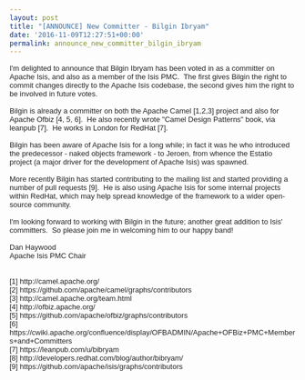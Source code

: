 ```yaml
---
layout: post
title: "[ANNOUNCE] New Committer - Bilgin Ibryam"
date: '2016-11-09T12:27:51+00:00'
permalink: announce_new_committer_bilgin_ibryam
---
```

<div style="color: #222222; font-family: arial, sans-serif; font-size: small;">I'm delighted to announce that Bilgin Ibryam has been voted in as a committer on Apache Isis, and also as a member of the Isis PMC. &nbsp;The first gives Bilgin the right to commit changes directly to the Apache Isis codebase, the second gives him the right to be involved in future votes.</div> 
  <div style="color: #222222; font-family: arial, sans-serif; font-size: small;"><br /></div> 
  <div style="color: #222222; font-family: arial, sans-serif; font-size: small;">Bilgin is already a committer on both the Apache Camel [1,2,3] project and also for Apache Ofbiz [4, 5, 6]. &nbsp;He also recently wrote &quot;Camel Design Patterns&quot; book, via leanpub [7]. &nbsp;He works in London for RedHat [7]. &nbsp;</div> 
  <div style="color: #222222; font-family: arial, sans-serif; font-size: small;"><br /></div> 
  <div style="color: #222222; font-family: arial, sans-serif; font-size: small;">Bilgin has been aware of Apache Isis for a long while; in fact it was he who introduced the predecessor - naked objects framework - to Jeroen, from whence the Estatio project (a major driver for the development of Apache Isis) was spawned.</div> 
  <div style="color: #222222; font-family: arial, sans-serif; font-size: small;"><br /></div> 
  <div style="color: #222222; font-family: arial, sans-serif; font-size: small;">More recently Bilgin has started contributing to the mailing list and started providing a number of pull requests [9]. &nbsp;He is also using Apache Isis for some internal projects within RedHat, which may help spread knowledge of the framework to a wider open-source community.</div> 
  <div style="color: #222222; font-family: arial, sans-serif; font-size: small;"><br /></div> 
  <div style="color: #222222; font-family: arial, sans-serif; font-size: small;">I'm looking forward to working with Bilgin in the future; another great addition to Isis' committers. &nbsp;So please join me in welcoming him to our happy band!</div> 
  <div style="color: #222222; font-family: arial, sans-serif; font-size: small;"><br /></div> 
  <div style="color: #222222; font-family: arial, sans-serif; font-size: small;">Dan Haywood</div> 
  <div style="color: #222222; font-family: arial, sans-serif; font-size: small;">Apache Isis PMC Chair</div> 
  <div style="color: #222222; font-family: arial, sans-serif; font-size: small;"><br /></div> 
  <div style="color: #222222; font-family: arial, sans-serif; font-size: small;"><br /></div> 
  <div style="color: #222222; font-family: arial, sans-serif; font-size: small;">[1] http://camel.apache.org/</div> 
  <div style="color: #222222; font-family: arial, sans-serif; font-size: small;">[2] https://github.com/apache/camel/graphs/contributors</div> 
  <div style="color: #222222; font-family: arial, sans-serif; font-size: small;">[3] http://camel.apache.org/team.html</div> 
  <div style="color: #222222; font-family: arial, sans-serif; font-size: small;">[4] http://ofbiz.apache.org/</div> 
  <div style="color: #222222; font-family: arial, sans-serif; font-size: small;">[5] https://github.com/apache/ofbiz/graphs/contributors</div> 
  <div style="color: #222222; font-family: arial, sans-serif; font-size: small;">[6] https://cwiki.apache.org/confluence/display/OFBADMIN/Apache+OFBiz+PMC+Members+and+Committers</div> 
  <div style="color: #222222; font-family: arial, sans-serif; font-size: small;">[7] https://leanpub.com/u/bibryam</div> 
  <div style="color: #222222; font-family: arial, sans-serif; font-size: small;">[8] http://developers.redhat.com/blog/author/bibryam/</div> 
  <div style="color: #222222; font-family: arial, sans-serif; font-size: small;">[9] https://github.com/apache/isis/graphs/contributors</div> 
  <div><br /></div>

